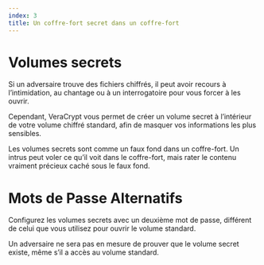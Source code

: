 ```yaml
---
index: 3
title: Un coffre-fort secret dans un coffre-fort
---
```

# Volumes secrets

Si un adversaire trouve des fichiers chiffrés, il peut avoir recours à l’intimidation, au chantage ou à un interrogatoire pour vous forcer à les ouvrir.

Cependant, VeraCrypt vous permet de créer un volume secret à l’intérieur de votre volume chiffré standard, afin de masquer vos informations les plus sensibles.

Les volumes secrets sont comme un faux fond dans un coffre-fort. Un intrus peut voler ce qu’il voit dans le coffre-fort, mais rater le contenu vraiment précieux caché sous le faux fond.

# Mots de Passe Alternatifs

Configurez les volumes secrets avec un deuxième mot de passe, différent de celui que vous utilisez pour ouvrir le volume standard.

Un adversaire ne sera pas en mesure de prouver que le volume secret existe, même s’il a accès au volume standard.